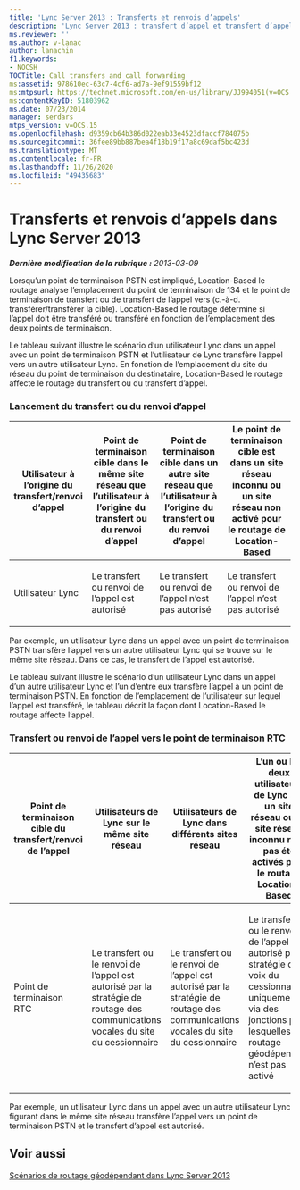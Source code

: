```yaml
---
title: 'Lync Server 2013 : Transferts et renvois d’appels'
description: 'Lync Server 2013 : transfert d’appel et transfert d’appel.'
ms.reviewer: ''
ms.author: v-lanac
author: lanachin
f1.keywords:
- NOCSH
TOCTitle: Call transfers and call forwarding
ms:assetid: 978610ec-63c7-4cf6-ad7a-9ef91559bf12
ms:mtpsurl: https://technet.microsoft.com/en-us/library/JJ994051(v=OCS.15)
ms:contentKeyID: 51803962
ms.date: 07/23/2014
manager: serdars
mtps_version: v=OCS.15
ms.openlocfilehash: d9359cb64b386d022eab33e4523dfaccf784075b
ms.sourcegitcommit: 36fee89bb887bea4f18b19f17a8c69daf5bc423d
ms.translationtype: MT
ms.contentlocale: fr-FR
ms.lasthandoff: 11/26/2020
ms.locfileid: "49435683"
---
```

# <a name="call-transfers-and-call-forwarding-in-lync-server-2013"></a>Transferts et renvois d’appels dans Lync Server 2013

<div data-xmlns="http://www.w3.org/1999/xhtml">

<div class="topic" data-xmlns="http://www.w3.org/1999/xhtml" data-msxsl="urn:schemas-microsoft-com:xslt" data-cs="https://msdn.microsoft.com/">

<div data-asp="https://msdn2.microsoft.com/asp">



</div>

<div id="mainSection">

<div id="mainBody">

<span> </span>

_**Dernière modification de la rubrique :** 2013-03-09_

Lorsqu’un point de terminaison PSTN est impliqué, Location-Based le routage analyse l’emplacement du point de terminaison de 134 et le point de terminaison de transfert ou de transfert de l’appel vers (c.-à-d. transférer/transférer la cible). Location-Based le routage détermine si l’appel doit être transféré ou transféré en fonction de l’emplacement des deux points de terminaison.

Le tableau suivant illustre le scénario d’un utilisateur Lync dans un appel avec un point de terminaison PSTN et l’utilisateur de Lync transfère l’appel vers un autre utilisateur Lync. En fonction de l’emplacement du site du réseau du point de terminaison du destinataire, Location-Based le routage affecte le routage du transfert ou du transfert d’appel.

### <a name="initiating-call-transfer-or-forward"></a>Lancement du transfert ou du renvoi d’appel

<table>
<colgroup>
<col style="width: 25%" />
<col style="width: 25%" />
<col style="width: 25%" />
<col style="width: 25%" />
</colgroup>
<thead>
<tr class="header">
<th>Utilisateur à l’origine du transfert/renvoi d’appel</th>
<th>Point de terminaison cible dans le même site réseau que l’utilisateur à l’origine du transfert ou du renvoi d’appel</th>
<th>Point de terminaison cible dans un autre site réseau que l’utilisateur à l’origine du transfert ou du renvoi d’appel</th>
<th>Le point de terminaison cible est dans un site réseau inconnu ou un site réseau non activé pour le routage de Location-Based</th>
</tr>
</thead>
<tbody>
<tr class="odd">
<td><p>Utilisateur Lync</p></td>
<td><p>Le transfert ou renvoi de l’appel est autorisé</p></td>
<td><p>Le transfert ou renvoi de l’appel n’est pas autorisé</p></td>
<td><p>Le transfert ou renvoi de l’appel n’est pas autorisé</p></td>
</tr>
</tbody>
</table>

  

Par exemple, un utilisateur Lync dans un appel avec un point de terminaison PSTN transfère l’appel vers un autre utilisateur Lync qui se trouve sur le même site réseau. Dans ce cas, le transfert de l’appel est autorisé.

Le tableau suivant illustre le scénario d’un utilisateur Lync dans un appel d’un autre utilisateur Lync et l’un d’entre eux transfère l’appel à un point de terminaison PSTN. En fonction de l’emplacement de l’utilisateur sur lequel l’appel est transféré, le tableau décrit la façon dont Location-Based le routage affecte l’appel.

### <a name="call-transfer-or-forward-to-pstn-endpoint"></a>Transfert ou renvoi de l’appel vers le point de terminaison RTC

<table>
<colgroup>
<col style="width: 25%" />
<col style="width: 25%" />
<col style="width: 25%" />
<col style="width: 25%" />
</colgroup>
<thead>
<tr class="header">
<th>Point de terminaison cible du transfert/renvoi de l’appel</th>
<th>Utilisateurs de Lync sur le même site réseau</th>
<th>Utilisateurs de Lync dans différents sites réseau</th>
<th>L’un ou les deux utilisateurs de Lync sur un site réseau ou un site réseau inconnu n’ont pas été activés pour le routage Location-Based</th>
</tr>
</thead>
<tbody>
<tr class="odd">
<td><p>Point de terminaison RTC</p></td>
<td><p>Le transfert ou le renvoi de l’appel est autorisé par la stratégie de routage des communications vocales du site du cessionnaire</p></td>
<td><p>Le transfert ou le renvoi de l’appel est autorisé par la stratégie de routage des communications vocales du site du cessionnaire</p></td>
<td><p>Le transfert ou le renvoi de l’appel est autorisé par la stratégie de voix du cessionnaire, uniquement via des jonctions pour lesquelles le routage géodépendant n’est pas activé</p></td>
</tr>
</tbody>
</table>

  
Par exemple, un utilisateur Lync dans un appel avec un autre utilisateur Lync figurant dans le même site réseau transfère l’appel vers un point de terminaison PSTN et le transfert d’appel est autorisé.

<div>

## <a name="see-also"></a>Voir aussi


[Scénarios de routage géodépendant dans Lync Server 2013](lync-server-2013-scenarios-for-location-based-routing.md)  
  

</div>

</div>

<span> </span>

</div>

</div>

</div>

